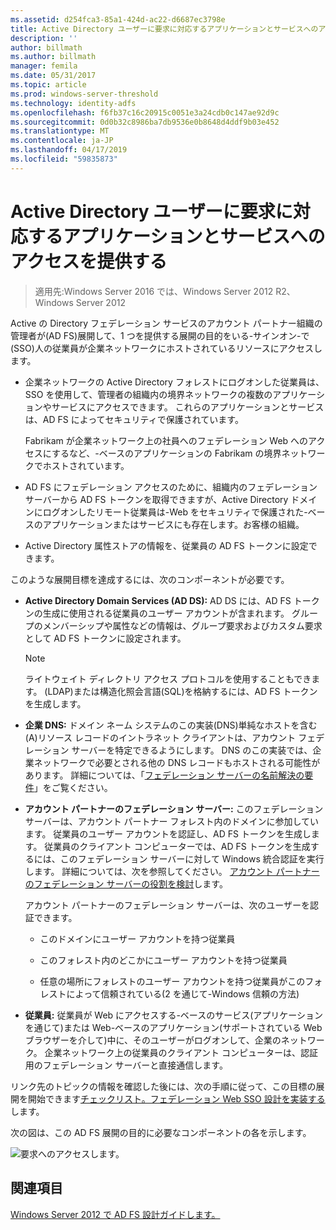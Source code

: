 ```yaml
---
ms.assetid: d254fca3-85a1-424d-ac22-d6687ec3798e
title: Active Directory ユーザーに要求に対応するアプリケーションとサービスへのアクセスを提供する
description: ''
author: billmath
ms.author: billmath
manager: femila
ms.date: 05/31/2017
ms.topic: article
ms.prod: windows-server-threshold
ms.technology: identity-adfs
ms.openlocfilehash: f6fb37c16c20915c0051e3a24cdb0c147ae92d9c
ms.sourcegitcommit: 0d0b32c8986ba7db9536e0b8648d4ddf9b03e452
ms.translationtype: MT
ms.contentlocale: ja-JP
ms.lasthandoff: 04/17/2019
ms.locfileid: "59835873"
---
```

# <a name="provide-your-active-directory-users-access-to-your-claims-aware-applications-and-services"></a>Active Directory ユーザーに要求に対応するアプリケーションとサービスへのアクセスを提供する

>適用先:Windows Server 2016 では、Windows Server 2012 R2、Windows Server 2012

Active の Directory フェデレーション サービスのアカウント パートナー組織の管理者が\(AD FS\)展開して、1 つを提供する展開の目的をいる\-サインオン\-で\(SSO\)人の従業員が企業ネットワークにホストされているリソースにアクセスします。  
  
-   企業ネットワークの Active Directory フォレストにログオンした従業員は、SSO を使用して、管理者の組織内の境界ネットワークの複数のアプリケーションやサービスにアクセスできます。 これらのアプリケーションとサービスは、AD FS によってセキュリティで保護されています。  
  
    Fabrikam が企業ネットワーク上の社員へのフェデレーション Web へのアクセスにするなど、\-ベースのアプリケーションの Fabrikam の境界ネットワークでホストされています。  
  
-   AD FS にフェデレーション アクセスのために、組織内のフェデレーション サーバーから AD FS トークンを取得できますが、Active Directory ドメインにログオンしたリモート従業員は\-Web をセキュリティで保護された\-ベースのアプリケーションまたはサービスにも存在します。お客様の組織。  
  
-   Active Directory 属性ストアの情報を、従業員の AD FS トークンに設定できます。  
  
このような展開目標を達成するには、次のコンポーネントが必要です。  
  
-   **Active Directory Domain Services \(AD DS\):** AD DS には、AD FS トークンの生成に使用される従業員のユーザー アカウントが含まれます。 グループのメンバーシップや属性などの情報は、グループ要求およびカスタム要求として AD FS トークンに設定されます。  
  
    > [!NOTE]  
    > ライトウェイト ディレクトリ アクセス プロトコルを使用することもできます。 \(LDAP\)または構造化照会言語\(SQL\)を格納するには、AD FS トークンを生成します。  
  
-   **企業 DNS:** ドメイン ネーム システムのこの実装\(DNS\)単純なホストを含む\(A\)リソース レコードのイントラネット クライアントは、アカウント フェデレーション サーバーを特定できるようにします。 DNS のこの実装では、企業ネットワークで必要とされる他の DNS レコードもホストされる可能性があります。 詳細については、「[フェデレーション サーバーの名前解決の要件](Name-Resolution-Requirements-for-Federation-Servers.md)」をご覧ください。  
  
-   **アカウント パートナーのフェデレーション サーバー:** このフェデレーション サーバーは、アカウント パートナー フォレスト内のドメインに参加しています。 従業員のユーザー アカウントを認証し、AD FS トークンを生成します。 従業員のクライアント コンピューターでは、AD FS トークンを生成するには、このフェデレーション サーバーに対して Windows 統合認証を実行します。 詳細については、次を参照してください。 [アカウント パートナーのフェデレーション サーバーの役割を検討](Review-the-Role-of-the-Federation-Server-in-the-Account-Partner.md)します。  
  
    アカウント パートナーのフェデレーション サーバーは、次のユーザーを認証できます。  
  
    -   このドメインにユーザー アカウントを持つ従業員  
  
    -   このフォレスト内のどこかにユーザー アカウントを持つ従業員  
  
    -   任意の場所にフォレストのユーザー アカウントを持つ従業員がこのフォレストによって信頼されている\(2 を通じて\-Windows 信頼の方法\)  
  
-   **従業員:** 従業員が Web にアクセスする\-ベースのサービス\(アプリケーションを通じて\)または Web\-ベースのアプリケーション\(サポートされている Web ブラウザーを介して\)中に、そのユーザーがログオンして、企業のネットワーク。 企業ネットワーク上の従業員のクライアント コンピューターは、認証用のフェデレーション サーバーと直接通信します。  
  
リンク先のトピックの情報を確認した後には、次の手順に従って、この目標の展開を開始できます[チェックリスト。フェデレーション Web SSO 設計を実装する](../../ad-fs/deployment/Checklist--Implementing-a-Federated-Web-SSO-Design.md)します。  
  
次の図は、この AD FS 展開の目的に必要なコンポーネントの各を示します。  
  
![要求へのアクセスします。](media/31394ea8-fecb-4372-ac3f-cc3cf566ffc9.gif)  
  
## <a name="see-also"></a>関連項目
[Windows Server 2012 で AD FS 設計ガイドします。](AD-FS-Design-Guide-in-Windows-Server-2012.md)
